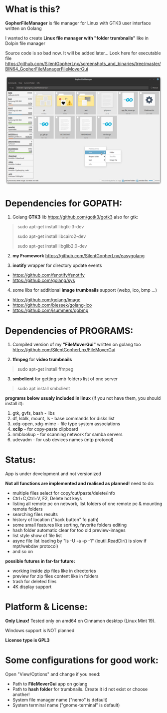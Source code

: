 # What is this?
**GopherFileManager** is file manager for Linux with GTK3 user interface written on Golang

I wanted to create **Linux file manager with "folder trumbnails"** like in Dolpin file manager

Source code is so bad now. It will be added later... Look here for executable file https://github.com/SilentGopherLnx/screenshots_and_binaries/tree/master/BIN64_GopherFileManagerFileMoverGui

![screenshot](https://github.com/SilentGopherLnx/screenshots_and_binaries/blob/master/SCREENS_GopherFileManagerFileMoverGui/manager_01.png)

# Dependencies for GOPATH:
1) Golang **GTK3** lib
https://github.com/gotk3/gotk3
also for gtk:
> sudo apt-get install libgtk-3-dev
>
> sudo apt-get install libcairo2-dev
>
> sudo apt-get install libglib2.0-dev
2) **my Framework**
https://github.com/SilentGopherLnx/easygolang

3) **inotify** wrapper for directory update events
- https://github.com/fsnotify/fsnotify
- https://github.com/golang/sys

4) some libs for additional **image trumbnails** support (webp, ico, bmp ...)
- https://github.com/golang/image
- https://github.com/biessek/golang-ico
- https://github.com/jsummers/gobmp

# Dependencies of PROGRAMS:
1) Compiled version of my **"FileMoverGui"** written on golang too
https://github.com/SilentGopherLnx/FileMoverGui

2) **ffmpeg** for **video trumbnails**
> sudo apt-get install ffmpeg

3) **smbclient** for getting smb folders list of one server
> sudo apt install smbclient

**programs below usualy included in linux** (if you not have them, you should install it):
1) gtk, gvfs, bash - libs
2) df, lsblk, mount, ls - base commands for disks list
3) xdg-open, xdg-mime - file type system associations
4) **xclip** - for copy-paste clipboard
5) nmblookup - for scanning network for samba servers
6) udevadm - for usb devices names (mtp protocol)

# Status:
App is under development and not versionized

**Not all functions are implemented and realised as planned!** need to do:
- multiple files select for copy/cut/paste/delete/info
- Ctrl+C,Ctrl+V, F2, Delete hot keys
- listing all remote pc on network, list folders of one remote pc & mounting remote folders
- searching files results
- history of location ("back button" fo path)
- some small features like sorting, favorite folders editing
- hash folder automatic clear for too old preview-images
- list style show of file list
- async file list loading by "ls -U -a -p -1" (ioutil.ReadDir() is slow if mpt/webdav protocol)
- and so on

**possible futures in far-far future:**
- working inside zip files like in directories
- preview for zip files content like in folders
- trash for deleted files
- 4K display support


# Platform & License:
**Only Linux!** Tested only on amd64 on Cinnamon desktop (Linux Mint 19).

Windows support is NOT planned

**License type is GPL3**

# Some configurations for good work:
Open "View/Options" and change if you need:
 - Path to **FileMoverGui** app on golang
 - Path to **hash folder** for trumbnails. Create it id not exist or choose another! 
 - System file manager name ("nemo" is default)
 - System terminal name ("gnome-terminal" is default)
